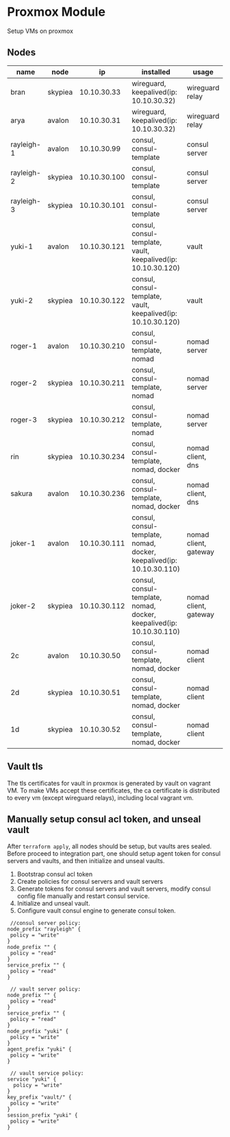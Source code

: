 # Proxmox Module

Setup VMs on proxmox

## Nodes

name | node | ip | installed | usage
--- | --- | --- | --- | ---
bran | skypiea | 10.10.30.33 | wireguard, keepalived(ip: 10.10.30.32) | wireguard relay
arya | avalon | 10.10.30.31 | wireguard, keepalived(ip: 10.10.30.32) | wireguard relay
rayleigh-1 | avalon | 10.10.30.99 | consul, consul-template | consul server
rayleigh-2 | skypiea | 10.10.30.100 | consul, consul-template | consul server
rayleigh-3 | skypiea | 10.10.30.101 | consul, consul-template | consul server
yuki-1 | avalon | 10.10.30.121 | consul, consul-template, vault, keepalived(ip: 10.10.30.120)  | vault
yuki-2 | skypiea | 10.10.30.122 | consul, consul-template, vault, keepalived(ip: 10.10.30.120)  | vault
roger-1 | avalon | 10.10.30.210 | consul, consul-template, nomad | nomad server
roger-2 | skypiea | 10.10.30.211 | consul, consul-template, nomad | nomad server
roger-3 | skypiea | 10.10.30.212 | consul, consul-template, nomad | nomad server
rin | skypiea | 10.10.30.234 | consul, consul-template, nomad, docker | nomad client, dns
sakura | avalon | 10.10.30.236 | consul, consul-template, nomad, docker | nomad client, dns
joker-1 | avalon | 10.10.30.111 | consul, consul-template, nomad, docker, keepalived(ip: 10.10.30.110) | nomad client, gateway
joker-2 | skypiea | 10.10.30.112 | consul, consul-template, nomad, docker, keepalived(ip: 10.10.30.110) | nomad client, gateway
2c | avalon | 10.10.30.50 | consul, consul-template, nomad, docker | nomad client
2d | skypiea | 10.10.30.51 | consul, consul-template, nomad, docker | nomad client
1d | skypiea | 10.10.30.52 | consul, consul-template, nomad, docker | nomad client

## Vault tls

The tls certificates for vault in proxmox is generated by vault on vagrant VM. To make VMs accept these certificates,
the ca certificate is distributed to every vm (except wireguard relays), including local vagrant vm.

## Manually setup consul acl token, and unseal vault

After `terraform apply`, all nodes should be setup, but vaults ares sealed. Before proceed to integration part,
one should setup agent token for consul servers and vaults, and then initialize and unseal vaults.

1. Bootstrap consul acl token
2. Create policies for consul servers and vault servers
3. Generate tokens for consul servers and vault servers, modify consul config file manually and restart consul service.
4. Initialize and unseal vault.
5. Configure vault consul engine to generate consul token.

```hcl
 //consul server policy:
node_prefix "rayleigh" {
 policy = "write"
}
node_prefix "" {
 policy = "read"
}
service_prefix "" {
 policy = "read"
}

 // vault server policy:
node_prefix "" {
 policy = "read"
}
service_prefix "" {
 policy = "read"
}
node_prefix "yuki" {
 policy = "write"
}
agent_prefix "yuki" {
 policy = "write"
}

 // vault service policy:
service "yuki" {
  policy = "write"
}
key_prefix "vault/" {
 policy = "write"
}
session_prefix "yuki" {
 policy = "write"
}
```
